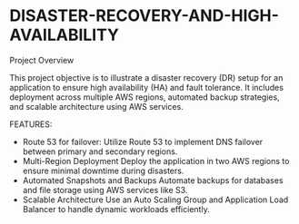 # DISASTER-RECOVERY-AND-HIGH-AVAILABILITY

Project Overview

This project objective is to illustrate a disaster recovery (DR) setup for an application to ensure high availability (HA) and fault tolerance. It includes deployment across multiple AWS regions, automated backup strategies, and scalable architecture using AWS services.

FEATURES:
- Route 53 for failover:
  Utilize Route 53 to implement DNS failover between primary and secondary regions.
- Multi-Region Deployment
  Deploy the application in two AWS regions to ensure minimal downtime during disasters.
- Automated Snapshots and Backups
  Automate backups for databases and file storage using AWS services like S3.
- Scalable Architecture
  Use an Auto Scaling Group and Application Load Balancer to handle dynamic workloads efficiently.
